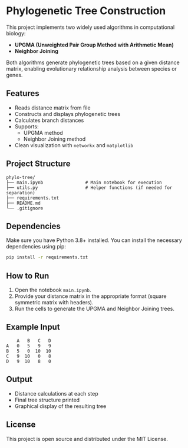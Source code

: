 # Phylogenetic Tree Construction

This project implements two widely used algorithms in computational biology:
- **UPGMA (Unweighted Pair Group Method with Arithmetic Mean)**
- **Neighbor Joining**

Both algorithms generate phylogenetic trees based on a given distance matrix, enabling evolutionary relationship analysis between species or genes.

## Features

- Reads distance matrix from file
- Constructs and displays phylogenetic trees
- Calculates branch distances
- Supports:
  - UPGMA method
  - Neighbor Joining method
- Clean visualization with `networkx` and `matplotlib`

## Project Structure

```
phylo-tree/
├── main.ipynb                # Main notebook for execution
├── utils.py                  # Helper functions (if needed for separation)
├── requirements.txt
├── README.md
└── .gitignore
```

## Dependencies

Make sure you have Python 3.8+ installed. You can install the necessary dependencies using pip:

```bash
pip install -r requirements.txt
```

## How to Run

1. Open the notebook `main.ipynb`.
2. Provide your distance matrix in the appropriate format (square symmetric matrix with headers).
3. Run the cells to generate the UPGMA and Neighbor Joining trees.

## Example Input

```
    A   B   C   D
A   0   5   9   9
B   5   0  10  10
C   9  10   0   8
D   9  10   8   0
```

## Output

- Distance calculations at each step
- Final tree structure printed
- Graphical display of the resulting tree

## License

This project is open source and distributed under the MIT License.

